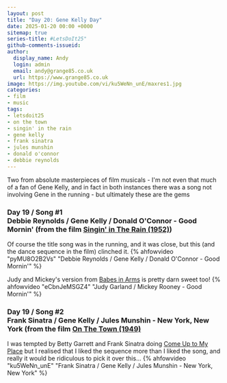 ```yaml
---
layout: post
title: "Day 20: Gene Kelly Day"
date: 2025-01-20 00:00 +0000
sitemap: true
series-title: #LetsDoIt25"
github-comments-issueid:
author:
  display_name: Andy
  login: admin
  email: andy@grange85.co.uk
  url: https://www.grange85.co.uk
image: https://img.youtube.com/vi/ku5WeNn_unE/maxres1.jpg
categories:
- film
- music
tags:
- letsdoit25
- on the town
- singin' in the rain
- gene kelly
- frank sinatra
- jules munshin
- donald o'connor
- debbie reynolds
---
```

Two from absolute masterpieces of film musicals - I'm not even that much of a fan of Gene Kelly, and in fact in both instances there was a song not involving Gene in the running - but ultimately these are the gems

### Day 19 / Song #1<br/>Debbie Reynolds / Gene Kelly / Donald O'Connor - Good Mornin' (from the film [Singin' in The Rain (1952)](https://en.wikipedia.org/wiki/Singin%27_in_the_Rain))
Of course the title song was in the running, and it was close, but this (and the dance sequence in the film) clinched it.
{% ahfowvideo "pyMU8O2B2Vs" "Debbie Reynolds / Gene Kelly / Donald O'Connor - Good Mornin'" %}

Judy and Mickey's version from [Babes in Arms](1939) is pretty darn sweet too!
{% ahfowvideo "eCbnJeMSGZ4" "Judy Garland / Mickey Rooney - Good Mornin'" %}

### Day 19 / Song #2<br/>Frank Sinatra / Gene Kelly / Jules Munshin - New York, New York (from the film [On The Town (1949)](https://en.wikipedia.org/wiki/On_the_Town_(film))
I was tempted by Betty Garrett and Frank Sinatra doing [Come Up to My Place](https://www.youtube.com/watch?v=fQj3sbXivYY) but I realised that I liked the sequence more than I liked the song, and really it would be ridiculous to pick it over this...
{% ahfowvideo "ku5WeNn_unE" "Frank Sinatra / Gene Kelly / Jules Munshin - New York, New York" %}

